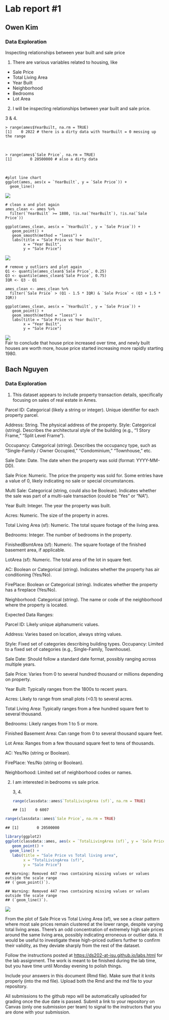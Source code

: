 
<!-- README.md is generated from README.Rmd. Please edit the README.Rmd file -->

# Lab report \#1

## Owen Kim

### Data Exploration

Inspecting relationships between year built and sale price<br>

1.  There are various variables related to housing, like

- Sale Price
- Total Living Area
- Year Built
- Neighborhood
- Bedrooms
- Lot Area

2.  I will be inspecting relationships between year built and sale
    price.

3 & 4.

    > range(ames$YearBuilt, na.rm = TRUE)
    [1]    0 2022 # there is a dirty data with YearBuilt = 0 messing up the range

<br>

    > range(ames$`Sale Price`, na.rm = TRUE)
    [1]        0 20500000 # also a dirty data

<br>

    #plot line chart
    ggplot(ames, aes(x = `YearBuilt`, y = `Sale Price`)) +
      geom_line()

![](images/dirty-sale-vs-year2.png)

    # clean x and plot again
    ames_clean <- ames %>%
      filter(`YearBuilt` >= 1880, !is.na(`YearBuilt`), !is.na(`Sale Price`))

    ggplot(ames_clean, aes(x = `YearBuilt`, y = `Sale Price`)) +
       geom_point() +
       geom_smooth(method = "loess") +
       labs(title = "Sale Price vs Year Built",
            x = "Year Built",
            y = "Sale Price")

![](images/dirty-sale-vs-year.png)

    # remove y outliers and plot again
    Q1 <- quantile(ames_clean$`Sale Price`, 0.25)
    Q3 <- quantile(ames_clean$`Sale Price`, 0.75)
    IQR <- Q3 - Q1

    ames_clean <- ames_clean %>%
      filter(`Sale Price` > (Q1 - 1.5 * IQR) & `Sale Price` < (Q3 + 1.5 * IQR))
      
    ggplot(ames_clean, aes(x = `YearBuilt`, y = `Sale Price`)) +
       geom_point() +
       geom_smooth(method = "loess") +
       labs(title = "Sale Price vs Year Built",
            x = "Year Built",
            y = "Sale Price")

![](images/sale-price-vs-year-built-cleaned.png) <br> Fair to conclude
that house price increased over time, and newly built houses are worth
more, house price started increasing more rapidly starting 1980.

## Bach Nguyen

### Data Exploration

1.  This dataset appears to include property transaction details,
    specifically focusing on sales of real estate in Ames.

Parcel ID: Categorical (likely a string or integer). Unique identifier
for each property parcel.

Address: String. The physical address of the property. Style:
Categorical (string). Describes the architectural style of the building
(e.g., “1 Story Frame,” “Split Level Frame”).

Occupancy: Categorical (string). Describes the occupancy type, such as
“Single-Family / Owner Occupied,” “Condominium,” “Townhouse,” etc.

Sale Date: Date. The date when the property was sold (format:
YYYY-MM-DD).

Sale Price: Numeric. The price the property was sold for. Some entries
have a value of 0, likely indicating no sale or special circumstances.

Multi Sale: Categorical (string, could also be Boolean). Indicates
whether the sale was part of a multi-sale transaction (could be “Yes” or
“NA”).

Year Built: Integer. The year the property was built.

Acres: Numeric. The size of the property in acres.

Total Living Area (sf): Numeric. The total square footage of the living
area.

Bedrooms: Integer. The number of bedrooms in the property.

FinishedBsmtArea (sf): Numeric. The square footage of the finished
basement area, if applicable.

LotArea (sf): Numeric. The total area of the lot in square feet.

AC: Boolean or Categorical (string). Indicates whether the property has
air conditioning (Yes/No).

FirePlace: Boolean or Categorical (string). Indicates whether the
property has a fireplace (Yes/No).

Neighborhood: Categorical (string). The name or code of the neighborhood
where the property is located.

Expected Data Ranges:

Parcel ID: Likely unique alphanumeric values.

Address: Varies based on location, always string values.

Style: Fixed set of categories describing building types. Occupancy:
Limited to a fixed set of categories (e.g., Single-Family, Townhouse).

Sale Date: Should follow a standard date format, possibly ranging across
multiple years.

Sale Price: Varies from 0 to several hundred thousand or millions
depending on property.

Year Built: Typically ranges from the 1800s to recent years.

Acres: Likely to range from small plots (\<0.1) to several acres.

Total Living Area: Typically ranges from a few hundred square feet to
several thousand.

Bedrooms: Likely ranges from 1 to 5 or more.

Finished Basement Area: Can range from 0 to several thousand square
feet.

Lot Area: Ranges from a few thousand square feet to tens of thousands.

AC: Yes/No (string or Boolean).

FirePlace: Yes/No (string or Boolean).

Neighborhood: Limited set of neighborhood codes or names.

2.  I am interested in bedrooms vs sale price.

    3, 4.

    ``` r
    range(classdata::ames$`TotalLivingArea (sf)`, na.rm = TRUE)
    ```

        ## [1]    0 6007

``` r
range(classdata::ames$`Sale Price`, na.rm = TRUE)
```

    ## [1]        0 20500000

``` r
library(ggplot2)
ggplot(classdata::ames, aes(x = `TotalLivingArea (sf)`, y = `Sale Price`)) +
   geom_point() +
  geom_line() +
   labs(title = "Sale Price vs Total living area",
        x = "TotalLivingArea (sf)",
        y = "Sale Price")
```

    ## Warning: Removed 447 rows containing missing values or values outside the scale range
    ## (`geom_point()`).

    ## Warning: Removed 447 rows containing missing values or values outside the scale range
    ## (`geom_line()`).

![](README_files/figure-gfm/sale_price%20vs%20total%20living%20area.png)<!-- -->

From the plot of Sale Price vs Total Living Area (sf), we see a clear
pattern where most sale prices remain clustered at the lower range,
despite varying total living areas. There’s an odd concentration of
extremely high sale prices around the same living area, possibly
indicating erroneous or outlier data. It would be useful to investigate
these high-priced outliers further to confirm their validity, as they
deviate sharply from the rest of the dataset.

Follow the instructions posted at
<https://ds202-at-isu.github.io/labs.html> for the lab assignment. The
work is meant to be finished during the lab time, but you have time
until Monday evening to polish things.

Include your answers in this document (Rmd file). Make sure that it
knits properly (into the md file). Upload both the Rmd and the md file
to your repository.

All submissions to the github repo will be automatically uploaded for
grading once the due date is passed. Submit a link to your repository on
Canvas (only one submission per team) to signal to the instructors that
you are done with your submission.
